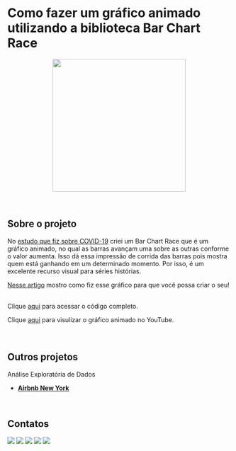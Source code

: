 # Como fazer um gráfico animado utilizando a biblioteca Bar Chart Race

<p align="center">
  <img src="covid_gif.gif" height=300px>
</p>
<br/>

## Sobre o projeto
No [estudo que fiz sobre COVID-19](https://github.com/raffaloffredo/covid_2023_portuguese) criei um Bar Chart Race que é um gráfico animado, no qual as barras avançam uma sobre as outras conforme o valor aumenta. Isso dá essa impressão de corrida das barras pois mostra quem está ganhando em um determinado momento. Por isso, é um excelente recurso visual para séries histórias.

[Nesse artigo](https://medium.com/@loffredo.ds/como-criar-um-gr%C3%A1fico-animado-com-o-bar-chart-race-878a0e693246) mostro como fiz esse gráfico para que você possa criar o seu!
<br/> 
<br/>

Clique [aqui](https://github.com/raffaloffredo/bar_chart_race/blob/main/%5BLoffredoDS%5D_Como_criar_um_gr%C3%A1fico_animado_com_o_Bar_Chart%C2%A0Race.ipynb) para acessar o código completo.

Clique [aqui](https://www.youtube.com/watch?v=6DQCzydiCQ8) para visulizar o gráfico animado no YouTube.
<br/>
<br/>
<br/>

## Outros projetos

Análise Exploratória de Dados
* **[Airbnb New York](https://github.com/raffaloffredo/airbnb_new_york_portuguese)**
<br/>

 ## Contatos
<div>
  <a href="https://www.linkedin.com/in/raffaela-loffredo/?locale=en_US" target="_blank"><img src="https://img.shields.io/badge/-LinkedIn-%230077B5?style=for-the-badge&logo=linkedin&logoColor=white" target="_blank"></a>
  <a href="https://sites.google.com/view/loffredo/" target="_blank"><img src="https://img.shields.io/badge/website-000000?style=for-the-badge&logo=About.me&logoColor=white"></a>
  <a href = "mailto:raffaloffredo@protonmail.com"><img src="https://img.shields.io/badge/ProtonMail-8B89CC?style=for-the-badge&logo=protonmail&logoColor=white" target="_blank"></a>
  <a href="https://instagram.com/loffredo.ds" target="_blank"><img src="https://img.shields.io/badge/-Instagram-%23E4405F?style=for-the-badge&logo=instagram&logoColor=white" target="_blank"></a>
  <a href="https://medium.com/@loffredo.ds" target="_blank"><img src="https://img.shields.io/badge/Medium-12100E?style=for-the-badge&logo=medium&logoColor=white"></a>
</div>
